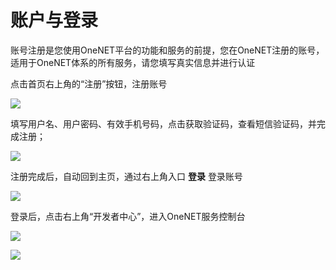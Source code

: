 # 账户与登录
账号注册是您使用OneNET平台的功能和服务的前提，您在OneNET注册的账号，适用于OneNET体系的所有服务，请您填写真实信息并进行认证

点击首页右上角的“注册”按钮，注册账号

![](/images/dj/平台首页.png)

填写用户名、用户密码、有效手机号码，点击获取验证码，查看短信验证码，并完成注册；

![](/images/dj/填写注册信息.png)

注册完成后，自动回到主页，通过右上角入口 **登录** 登录账号

![](/images/dj/登录页面.png)

登录后，点击右上角“开发者中心”，进入OneNET服务控制台

![](/images/MQTTS/开发者中心入口.png)

![](/images/MQTTS/开发者中心首页.png)

